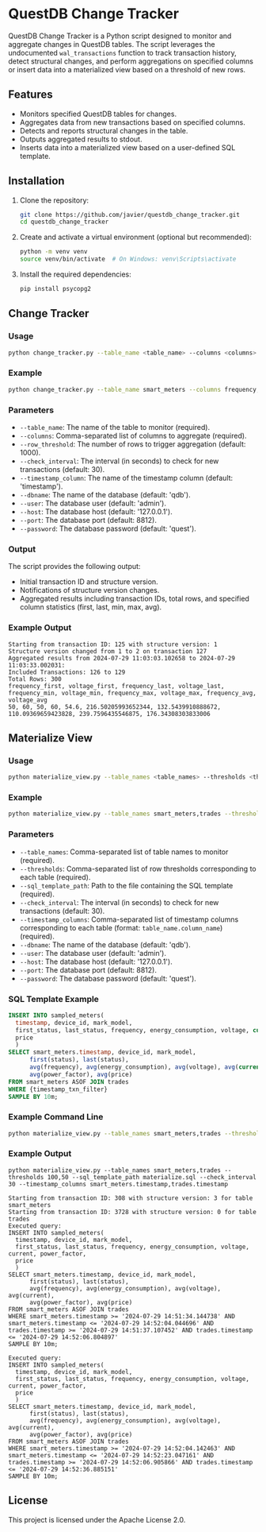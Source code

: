 
# QuestDB Change Tracker

QuestDB Change Tracker is a Python script designed to monitor and aggregate changes in QuestDB tables. The script leverages the undocumented `wal_transactions` function to track transaction history, detect structural changes, and perform aggregations on specified columns or insert data into a materialized view based on a threshold of new rows.

## Features
- Monitors specified QuestDB tables for changes.
- Aggregates data from new transactions based on specified columns.
- Detects and reports structural changes in the table.
- Outputs aggregated results to stdout.
- Inserts data into a materialized view based on a user-defined SQL template.

## Installation
1. Clone the repository:
    ```sh
    git clone https://github.com/javier/questdb_change_tracker.git
    cd questdb_change_tracker
    ```

2. Create and activate a virtual environment (optional but recommended):
    ```sh
    python -m venv venv
    source venv/bin/activate  # On Windows: venv\Scripts\activate
    ```

3. Install the required dependencies:
    ```sh
    pip install psycopg2
    ```

## Change Tracker

### Usage
```sh
python change_tracker.py --table_name <table_name> --columns <columns> [--row_threshold <row_threshold>] [--check_interval <check_interval>] [--timestamp_column <timestamp_column>] [--dbname <dbname>] [--user <user>] [--host <host>] [--port <port>] [--password <password>]
```

### Example
```sh
python change_tracker.py --table_name smart_meters --columns frequency,voltage --row_threshold 100 --check_interval 30 --timestamp_column timestamp
```

### Parameters
- `--table_name`: The name of the table to monitor (required).
- `--columns`: Comma-separated list of columns to aggregate (required).
- `--row_threshold`: The number of rows to trigger aggregation (default: 1000).
- `--check_interval`: The interval (in seconds) to check for new transactions (default: 30).
- `--timestamp_column`: The name of the timestamp column (default: 'timestamp').
- `--dbname`: The name of the database (default: 'qdb').
- `--user`: The database user (default: 'admin').
- `--host`: The database host (default: '127.0.0.1').
- `--port`: The database port (default: 8812).
- `--password`: The database password (default: 'quest').

### Output
The script provides the following output:
- Initial transaction ID and structure version.
- Notifications of structure version changes.
- Aggregated results including transaction IDs, total rows, and specified column statistics (first, last, min, max, avg).

### Example Output
```
Starting from transaction ID: 125 with structure version: 1
Structure version changed from 1 to 2 on transaction 127
Aggregated results from 2024-07-29 11:03:03.102658 to 2024-07-29 11:03:33.002031:
Included Transactions: 126 to 129
Total Rows: 300
frequency_first, voltage_first, frequency_last, voltage_last, frequency_min, voltage_min, frequency_max, voltage_max, frequency_avg, voltage_avg
50, 60, 50, 60, 54.6, 216.50205993652344, 132.5439910888672, 110.09369659423828, 239.7596435546875, 176.34308303833006
```

## Materialize View

### Usage
```sh
python materialize_view.py --table_names <table_names> --thresholds <thresholds> --sql_template_path <sql_template_path> [--check_interval <check_interval>] --timestamp_columns <timestamp_columns> [--dbname <dbname>] [--user <user>] [--host <host>] [--port <port>] [--password <password>]
```

### Example
```sh
python materialize_view.py --table_names smart_meters,trades --thresholds 100,50 --sql_template_path materialize.sql --check_interval 30 --timestamp_columns smart_meters.timestamp,trades.timestamp
```

### Parameters
- `--table_names`: Comma-separated list of table names to monitor (required).
- `--thresholds`: Comma-separated list of row thresholds corresponding to each table (required).
- `--sql_template_path`: Path to the file containing the SQL template (required).
- `--check_interval`: The interval (in seconds) to check for new transactions (default: 30).
- `--timestamp_columns`: Comma-separated list of timestamp columns corresponding to each table (format: `table_name.column_name`) (required).
- `--dbname`: The name of the database (default: 'qdb').
- `--user`: The database user (default: 'admin').
- `--host`: The database host (default: '127.0.0.1').
- `--port`: The database port (default: 8812).
- `--password`: The database password (default: 'quest').

### SQL Template Example
```sql
INSERT INTO sampled_meters(
  timestamp, device_id, mark_model, 
  first_status, last_status, frequency, energy_consumption, voltage, current, power_factor,
  price
  )
SELECT smart_meters.timestamp, device_id, mark_model, 
      first(status), last(status), 
      avg(frequency), avg(energy_consumption), avg(voltage), avg(current), 
      avg(power_factor), avg(price)
FROM smart_meters ASOF JOIN trades 
WHERE {timestamp_txn_filter} 
SAMPLE BY 10m; 
```

### Example Command Line
```bash
python materialize_view.py --table_names smart_meters,trades --thresholds 100,50 --sql_template_path materialize.sql --check_interval 30 --timestamp_columns smart_meters.timestamp,trades.timestamp
```

### Example Output
```
python materialize_view.py --table_names smart_meters,trades --thresholds 100,50 --sql_template_path materialize.sql --check_interval 30 --timestamp_columns smart_meters.timestamp,trades.timestamp

Starting from transaction ID: 308 with structure version: 3 for table smart_meters
Starting from transaction ID: 3728 with structure version: 0 for table trades
Executed query:
INSERT INTO sampled_meters(
  timestamp, device_id, mark_model,
  first_status, last_status, frequency, energy_consumption, voltage, current, power_factor,
  price
  )
SELECT smart_meters.timestamp, device_id, mark_model,
      first(status), last(status),
      avg(frequency), avg(energy_consumption), avg(voltage), avg(current),
      avg(power_factor), avg(price)
FROM smart_meters ASOF JOIN trades
WHERE smart_meters.timestamp >= '2024-07-29 14:51:34.144738' AND smart_meters.timestamp <= '2024-07-29 14:52:04.044696' AND trades.timestamp >= '2024-07-29 14:51:37.107452' AND trades.timestamp <= '2024-07-29 14:52:06.804897'
SAMPLE BY 10m;

Executed query:
INSERT INTO sampled_meters(
  timestamp, device_id, mark_model,
  first_status, last_status, frequency, energy_consumption, voltage, current, power_factor,
  price
  )
SELECT smart_meters.timestamp, device_id, mark_model,
      first(status), last(status),
      avg(frequency), avg(energy_consumption), avg(voltage), avg(current),
      avg(power_factor), avg(price)
FROM smart_meters ASOF JOIN trades
WHERE smart_meters.timestamp >= '2024-07-29 14:52:04.142463' AND smart_meters.timestamp <= '2024-07-29 14:52:23.047161' AND trades.timestamp >= '2024-07-29 14:52:06.905866' AND trades.timestamp <= '2024-07-29 14:52:36.885151'
SAMPLE BY 10m;
```

## License
This project is licensed under the Apache License 2.0.
